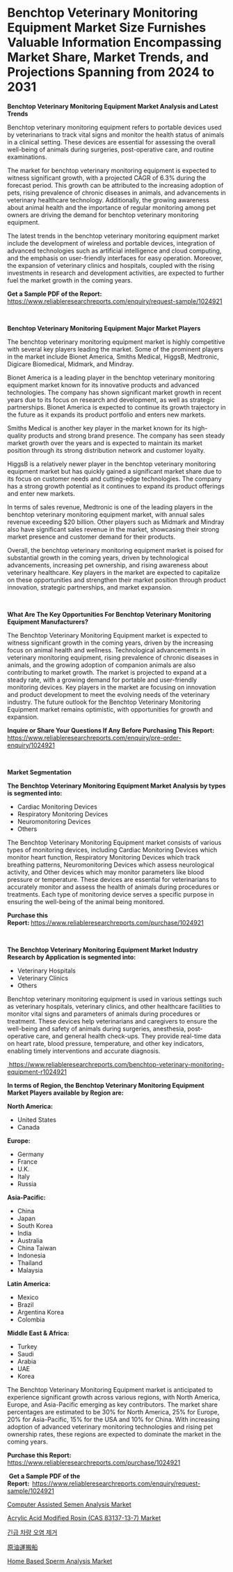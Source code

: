 <p><h1>Benchtop Veterinary Monitoring Equipment Market Size Furnishes Valuable Information Encompassing Market Share, Market Trends, and Projections Spanning from 2024 to 2031</h1></p><p><strong>Benchtop Veterinary Monitoring Equipment Market Analysis and Latest Trends</strong></p>
<p><p>Benchtop veterinary monitoring equipment refers to portable devices used by veterinarians to track vital signs and monitor the health status of animals in a clinical setting. These devices are essential for assessing the overall well-being of animals during surgeries, post-operative care, and routine examinations.</p><p>The market for benchtop veterinary monitoring equipment is expected to witness significant growth, with a projected CAGR of 6.3% during the forecast period. This growth can be attributed to the increasing adoption of pets, rising prevalence of chronic diseases in animals, and advancements in veterinary healthcare technology. Additionally, the growing awareness about animal health and the importance of regular monitoring among pet owners are driving the demand for benchtop veterinary monitoring equipment.</p><p>The latest trends in the benchtop veterinary monitoring equipment market include the development of wireless and portable devices, integration of advanced technologies such as artificial intelligence and cloud computing, and the emphasis on user-friendly interfaces for easy operation. Moreover, the expansion of veterinary clinics and hospitals, coupled with the rising investments in research and development activities, are expected to further fuel the market growth in the coming years.</p></p>
<p><strong>Get a Sample PDF of the Report:&nbsp;</strong> <a href="https://www.reliableresearchreports.com/enquiry/request-sample/1024921">https://www.reliableresearchreports.com/enquiry/request-sample/1024921</a></p>
<p>&nbsp;</p>
<p><strong>Benchtop Veterinary Monitoring Equipment Major Market Players</strong></p>
<p><p>The benchtop veterinary monitoring equipment market is highly competitive with several key players leading the market. Some of the prominent players in the market include Bionet America, Smiths Medical, HiggsB, Medtronic, Digicare Biomedical, Midmark, and Mindray.</p><p>Bionet America is a leading player in the benchtop veterinary monitoring equipment market known for its innovative products and advanced technologies. The company has shown significant market growth in recent years due to its focus on research and development, as well as strategic partnerships. Bionet America is expected to continue its growth trajectory in the future as it expands its product portfolio and enters new markets.</p><p>Smiths Medical is another key player in the market known for its high-quality products and strong brand presence. The company has seen steady market growth over the years and is expected to maintain its market position through its strong distribution network and customer loyalty.</p><p>HiggsB is a relatively newer player in the benchtop veterinary monitoring equipment market but has quickly gained a significant market share due to its focus on customer needs and cutting-edge technologies. The company has a strong growth potential as it continues to expand its product offerings and enter new markets.</p><p>In terms of sales revenue, Medtronic is one of the leading players in the benchtop veterinary monitoring equipment market, with annual sales revenue exceeding $20 billion. Other players such as Midmark and Mindray also have significant sales revenue in the market, showcasing their strong market presence and customer demand for their products.</p><p>Overall, the benchtop veterinary monitoring equipment market is poised for substantial growth in the coming years, driven by technological advancements, increasing pet ownership, and rising awareness about veterinary healthcare. Key players in the market are expected to capitalize on these opportunities and strengthen their market position through product innovation, strategic partnerships, and market expansion.</p></p>
<p>&nbsp;</p>
<p><strong>What Are The Key Opportunities For Benchtop Veterinary Monitoring Equipment Manufacturers?</strong></p>
<p><p>The Benchtop Veterinary Monitoring Equipment market is expected to witness significant growth in the coming years, driven by the increasing focus on animal health and wellness. Technological advancements in veterinary monitoring equipment, rising prevalence of chronic diseases in animals, and the growing adoption of companion animals are also contributing to market growth. The market is projected to expand at a steady rate, with a growing demand for portable and user-friendly monitoring devices. Key players in the market are focusing on innovation and product development to meet the evolving needs of the veterinary industry. The future outlook for the Benchtop Veterinary Monitoring Equipment market remains optimistic, with opportunities for growth and expansion.</p></p>
<p><strong>Inquire or Share Your Questions If Any Before Purchasing This Report:</strong> <a href="https://www.reliableresearchreports.com/enquiry/pre-order-enquiry/1024921">https://www.reliableresearchreports.com/enquiry/pre-order-enquiry/1024921</a></p>
<p>&nbsp;</p>
<p><strong>Market Segmentation</strong></p>
<p><strong>The Benchtop Veterinary Monitoring Equipment Market Analysis by types is segmented into:</strong></p>
<p><ul><li>Cardiac Monitoring Devices</li><li>Respiratory Monitoring Devices</li><li>Neuromonitoring Devices</li><li>Others</li></ul></p>
<p><p>The Benchtop Veterinary Monitoring Equipment market consists of various types of monitoring devices, including Cardiac Monitoring Devices which monitor heart function, Respiratory Monitoring Devices which track breathing patterns, Neuromonitoring Devices which assess neurological activity, and Other devices which may monitor parameters like blood pressure or temperature. These devices are essential for veterinarians to accurately monitor and assess the health of animals during procedures or treatments. Each type of monitoring device serves a specific purpose in ensuring the well-being of the animal being monitored.</p></p>
<p><strong>Purchase this Report:&nbsp;</strong><a href="https://www.reliableresearchreports.com/purchase/1024921">https://www.reliableresearchreports.com/purchase/1024921</a></p>
<p>&nbsp;</p>
<p><strong>The Benchtop Veterinary Monitoring Equipment Market Industry Research by Application is segmented into:</strong></p>
<p><ul><li>Veterinary Hospitals</li><li>Veterinary Clinics</li><li>Others</li></ul></p>
<p><p>Benchtop veterinary monitoring equipment is used in various settings such as veterinary hospitals, veterinary clinics, and other healthcare facilities to monitor vital signs and parameters of animals during procedures or treatment. These devices help veterinarians and caregivers to ensure the well-being and safety of animals during surgeries, anesthesia, post-operative care, and general health check-ups. They provide real-time data on heart rate, blood pressure, temperature, and other key indicators, enabling timely interventions and accurate diagnosis.</p></p>
<p><a href="https://www.reliableresearchreports.com/benchtop-veterinary-monitoring-equipment-r1024921">&nbsp;https://www.reliableresearchreports.com/benchtop-veterinary-monitoring-equipment-r1024921</a></p>
<p><strong>In terms of Region, the Benchtop Veterinary Monitoring Equipment Market Players available by Region are:</strong></p>
<p>
    <p> <strong> North America: </strong>
        <ul>
            <li>United States</li>
            <li>Canada</li>
        </ul>
        </p> 
    <p> <strong> Europe: </strong>
        <ul>
            <li>Germany</li>
            <li>France</li>
            <li>U.K.</li>
            <li>Italy</li>
            <li>Russia</li>
        </ul>
        </p> 
    <p> <strong> Asia-Pacific: </strong>
        <ul>
            <li>China</li>
            <li>Japan</li>
            <li>South Korea</li>
            <li>India</li>
            <li>Australia</li>
            <li>China Taiwan</li>
            <li>Indonesia</li>
            <li>Thailand</li>
            <li>Malaysia</li>
        </ul>
        </p> 
    <p> <strong> Latin America: </strong>
        <ul>
            <li>Mexico</li>
            <li>Brazil</li>
            <li>Argentina Korea</li>
            <li>Colombia</li>
        </ul>
        </p> 
    <p> <strong> Middle East & Africa: </strong>
        <ul>
            <li>Turkey</li>
            <li>Saudi</li>
            <li>Arabia</li>
            <li>UAE</li>
            <li>Korea</li>
        </ul>
    </p>
    </p>
<p><p>The Benchtop Veterinary Monitoring Equipment market is anticipated to experience significant growth across various regions, with North America, Europe, and Asia-Pacific emerging as key contributors. The market share percentages are estimated to be 30% for North America, 25% for Europe, 20% for Asia-Pacific, 15% for the USA and 10% for China. With increasing adoption of advanced veterinary monitoring technologies and rising pet ownership rates, these regions are expected to dominate the market in the coming years.</p></p>
<p><strong>Purchase this Report: </strong><a href="https://www.reliableresearchreports.com/purchase/1024921">https://www.reliableresearchreports.com/purchase/1024921</a></p>
<p>&nbsp;<strong>Get a Sample PDF of the Report:&nbsp;&nbsp;</strong><a href="https://www.reliableresearchreports.com/enquiry/request-sample/1024921">https://www.reliableresearchreports.com/enquiry/request-sample/1024921</a></p>
<p><strong></strong></p>
<p><p><a href="https://github.com/Alonsoolds3wq1d81czn8rbol/Market-Research-Report-List-2/blob/main/computer-assisted-semen-analysis-market.md">Computer Assisted Semen Analysis Market</a></p><p><a href="https://issuu.com/reportprime-2/docs/acrylic-acid-modified-rosin-cas-83137-13-7-market-">Acrylic Acid Modified Rosin (CAS 83137-13-7) Market</a></p><p><a href="https://github.com/TitusBoyer1/Market-Research-Report-List-1/blob/main/988865454951.md">긴급 차량 오염 제거</a></p><p><a href="https://github.com/cnnriuez22368/Market-Research-Report-List-2/blob/main/571331656630.md">原油運搬船</a></p><p><a href="https://github.com/yemakinde/Market-Research-Report-List-2/blob/main/home-based-sperm-analysis-market.md">Home Based Sperm Analysis Market</a></p></p>